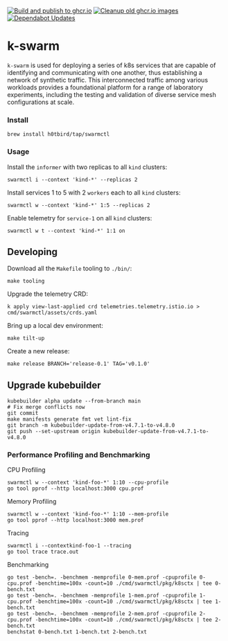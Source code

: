 [![Build and publish to ghcr.io](https://github.com/h0tbird/k-swarm/actions/workflows/docker-build-and-publish.yml/badge.svg)](https://github.com/h0tbird/k-swarm/actions/workflows/docker-build-and-publish.yml)
[![Cleanup old ghcr.io images](https://github.com/h0tbird/k-swarm/actions/workflows/cleanup-ghcr-images.yml/badge.svg)](https://github.com/h0tbird/k-swarm/actions/workflows/cleanup-ghcr-images.yml)
[![Dependabot Updates](https://github.com/h0tbird/k-swarm/actions/workflows/dependabot/dependabot-updates/badge.svg)](https://github.com/h0tbird/k-swarm/actions/workflows/dependabot/dependabot-updates)

# k-swarm
`k-swarm` is used for deploying a series of k8s services that are capable of identifying and communicating with one another, thus establishing a network of synthetic traffic. This interconnected traffic among various workloads provides a foundational platform for a range of laboratory experiments, including the testing and validation of diverse service mesh configurations at scale.

### Install

```
brew install h0tbird/tap/swarmctl
```

### Usage

Install the `informer` with two replicas to all `kind` clusters:
```
swarmctl i --context 'kind-*' --replicas 2
```

Install services 1 to 5 with 2 `workers` each to all `kind` clusters:
```
swarmctl w --context 'kind-*' 1:5 --replicas 2
```

Enable telemetry for `service-1` on all `kind` clusters:
```
swarmctl w t --context 'kind-*' 1:1 on
```

## Developing

Download all the `Makefile` tooling to `./bin/`:
```
make tooling
```

Upgrade the telemetry CRD:
```
k apply view-last-applied crd telemetries.telemetry.istio.io > cmd/swarmctl/assets/crds.yaml
```

Bring up a local dev environment:
```
make tilt-up
```

Create a new release:
```
make release BRANCH='release-0.1' TAG='v0.1.0'
```

## Upgrade kubebuilder
```
kubebuilder alpha update --from-branch main
# Fix merge conflicts now
git commit
make manifests generate fmt vet lint-fix
git branch -m kubebuilder-update-from-v4.7.1-to-v4.8.0
git push --set-upstream origin kubebuilder-update-from-v4.7.1-to-v4.8.0
```

### Performance Profiling and Benchmarking
CPU Profiling
```
swarmctl w --context 'kind-foo-*' 1:10 --cpu-profile
go tool pprof --http localhost:3000 cpu.prof
```

Memory Profiling
```
swarmctl w --context 'kind-foo-*' 1:10 --mem-profile
go tool pprof --http localhost:3000 mem.prof
```

Tracing
```
swarmctl i --contextkind-foo-1 --tracing
go tool trace trace.out
```

Benchmarking
```
go test -bench=. -benchmem -memprofile 0-mem.prof -cpuprofile 0-cpu.prof -benchtime=100x -count=10 ./cmd/swarmctl/pkg/k8sctx | tee 0-bench.txt
go test -bench=. -benchmem -memprofile 1-mem.prof -cpuprofile 1-cpu.prof -benchtime=100x -count=10 ./cmd/swarmctl/pkg/k8sctx | tee 1-bench.txt
go test -bench=. -benchmem -memprofile 2-mem.prof -cpuprofile 2-cpu.prof -benchtime=100x -count=10 ./cmd/swarmctl/pkg/k8sctx | tee 2-bench.txt
benchstat 0-bench.txt 1-bench.txt 2-bench.txt
```
